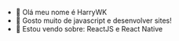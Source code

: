 - 👋 Olá meu nome é HarryWK
- 👀 Gosto muito de javascript e desenvolver sites!
- 🌱 Estou vendo sobre: ReactJS e React Native

<!---
Um reporsitório sobre mim e mais...
--->
